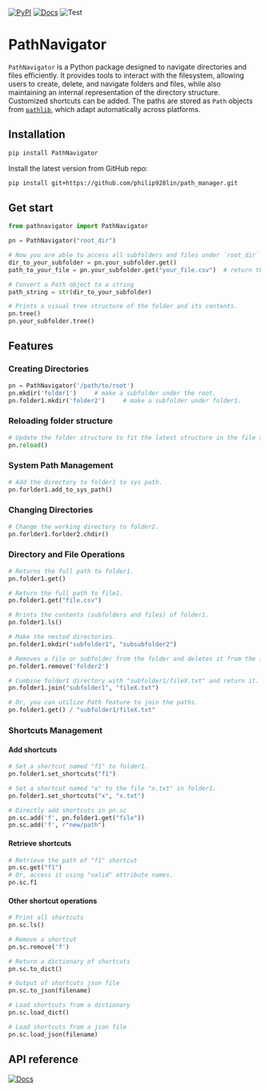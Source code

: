 [![PyPI](https://img.shields.io/pypi/v/pathnavigator)](https://pypi.org/project/pathnavigator/)
[![Docs](https://github.com/philip928lin/PathNavigator/actions/workflows/docs.yml/badge.svg)](https://philip928lin.github.io/PathNavigator/)
![Test](https://github.com/philip928lin/PathNavigator/actions/workflows/test.yml/badge.svg)

# PathNavigator

`PathNavigator` is a Python package designed to navigate directories and files efficiently. It provides tools to interact with the filesystem, allowing users to create, delete, and navigate folders and files, while also maintaining an internal representation of the directory structure. Customized shortcuts can be added. The paths are stored as `Path` objects from [`pathlib`](https://docs.python.org/3/library/pathlib.html), which adapt automatically across platforms. 


## Installation

```bash
pip install PathNavigator
```

Install the latest version from GitHub repo:
```bash
pip install git+https://github.com/philip928lin/path_manager.git
```

## Get start

```python
from pathnavigator import PathNavigator

pn = PathNavigator("root_dir")

# Now you are able to access all subfolders and files under `root_dir`
dir_to_your_subfolder = pn.your_subfolder.get()
path_to_your_file = pn.your_subfolder.get("your_file.csv")  # return the full path to your_file.csv.

# Convert a Path object to a string
path_string = str(dir_to_your_subfolder)

# Prints a visual tree structure of the folder and its contents.
pn.tree() 
pn.your_subfolder.tree()
```

## Features

### Creating Directories
```python
pn = PathNavigator('/path/to/root')
pn.mkdir('folder1')     # make a subfolder under the root.
pn.folder1.mkdir('folder2')     # make a subfolder under folder1.
```

### Reloading folder structure
```python
# Update the folder structure to fit the latest structure in the file system.
pn.reload() 
```

### System Path Management
```python
# Add the directory to folder1 to sys path.
pn.forlder1.add_to_sys_path()   
```

### Changing Directories
```python
# Change the working directory to folder2.
pn.forlder1.forlder2.chdir()    
```

### Directory and File Operations
```python
# Returns the full path to folder1.
pn.folder1.get()       

# Return the full path to file1.
pn.folder1.get("file.csv")  

# Rrints the contents (subfolders and files) of folder1.
pn.folder1.ls()         

# Make the nested directories.
pn.folder1.mkdir("subfolder1", "subsubfolder2")

# Removes a file or subfolder from the folder and deletes it from the filesystem.
pn.folder1.remove('folder2')    

# Combine folder1 directory with "subfolder1/fileX.txt" and return it.
pn.folder1.join("subfolder1", "fileX.txt") 

# Or, you can utilize Path feature to join the paths.
pn.folder1.get() / "subfolder1/fileX.txt"

```

### Shortcuts Management
#### Add shortcuts
```python
# Set a shortcut named "f1" to folder1.
pn.folder1.set_shortcuts("f1")

# Set a shortcut named "x" to the file "x.txt" in folder1.
pn.folder1.set_shortcuts("x", "x.txt")

# Directly add shortcuts in pn.sc
pn.sc.add('f', pn.folder1.get("file"))  
pn.sc.add('f', r"new/path")  
```

#### Retrieve shortcuts
```python
# Retrieve the path of "f1" shortcut
pn.sc.get("f1")  
# Or, access it using "valid" attribute names.
pn.sc.f1    
```

#### Other shortcut operations
```python
# Print all shortcuts
pn.sc.ls()       

# Remove a shortcut
pn.sc.remove('f')   

# Return a dictionary of shortcuts
pn.sc.to_dict()  

# Output of shortcuts json file
pn.sc.to_json(filename)  

# Load shortcuts from a dictionary
pn.sc.load_dict()  

# Load shortcuts from a json file
pn.sc.load_json(filename)  
```

## API reference
[![Docs](https://github.com/philip928lin/PathNavigator/actions/workflows/docs.yml/badge.svg)](https://philip928lin.github.io/PathNavigator/)